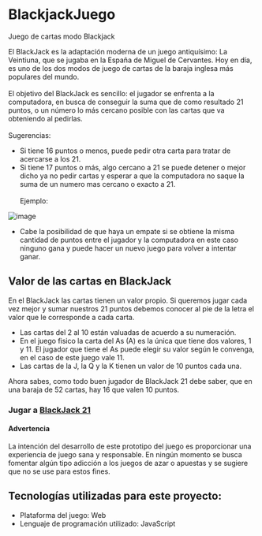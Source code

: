# BlackjackJuego
Juego de cartas modo Blackjack
<br>

El BlackJack es la adaptación moderna de un juego antiquísimo: La Veintiuna, que se jugaba en la España de Miguel de Cervantes. Hoy en día, es uno de los dos modos de juego de cartas de la baraja inglesa más populares del mundo.<br><br>
El objetivo del BlackJack es sencillo: el jugador se enfrenta a la computadora, en busca de conseguir la suma que de como resultado 21 puntos, o un número lo más cercano posible con las cartas que va obteniendo al pedirlas.<br><br>
Sugerencias:
- Si tiene 16 puntos o menos, puede pedir otra carta para tratar de acercarse a los 21. 
- Si tiene 17 puntos o más, algo cercano a 21 se puede detener o mejor dicho ya no pedir cartas y esperar a que la computadora no saque la suma de un numero mas cercano o exacto a 21.<br><br>
Ejemplo:

![image](https://github.com/Yoel-Gasca/BlackjackJuego/assets/83617933/9c9d792f-ce42-481c-8970-d61f846efe6d)

- Cabe la posibilidad de que haya un empate si se obtiene la misma cantidad de puntos entre el jugador y la computadora en este caso ninguno gana y puede hacer un nuevo juego para volver a intentar ganar.
<h2>Valor de las cartas en BlackJack</h2>
En el BlackJack las cartas tienen un valor propio. Si queremos jugar cada vez mejor y sumar nuestros 21 puntos debemos conocer al pie de la letra el valor que le corresponde a cada carta.<br>

- Las cartas del 2 al 10 están valuadas de acuerdo a su numeración. 
- En el juego fisico la carta del As (A) es la única que tiene dos valores, 1 y 11. El jugador que tiene el As puede elegir su valor según le convenga, en el caso de este juego vale 11.
- Las cartas de la J, la Q y la K tienen un valor de 10 puntos cada una.

Ahora sabes, como todo buen jugador de BlackJack 21 debe saber, que en una baraja de 52 cartas, hay 16 que valen 10 puntos.

<h3>Jugar a <a href="https://yoel-gasca.github.io/BlackjackJuego/">BlackJack 21</a></h3>

<h4>Advertencia</h4>
La intención del desarrollo de este prototipo del juego es proporcionar una experiencia de juego sana y responsable. En ningún momento se busca fomentar algún tipo adicción a los juegos de azar o apuestas y se sugiere que no se use para estos fines.<br/>

## Tecnologías utilizadas para este proyecto:<br/>
- Plataforma del juego: Web <br/>
- Lenguaje de programación utilizado: JavaScript <br/> <br/>

